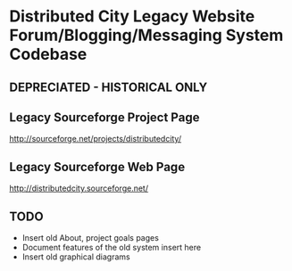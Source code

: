 # Distributed City Legacy Website Forum/Blogging/Messaging System Codebase

## DEPRECIATED - HISTORICAL ONLY

## Legacy Sourceforge Project Page
http://sourceforge.net/projects/distributedcity/

## Legacy Sourceforge Web Page
http://distributedcity.sourceforge.net/

## TODO
* Insert old About, project goals pages
* Document features of the old system insert here
* Insert old graphical diagrams
